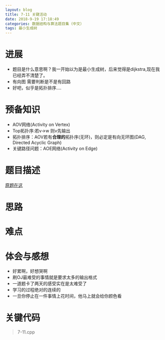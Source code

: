 ```yaml
---
layout: blog
title: 7-11 关键活动
date: 2018-9-19 17:18:49
categories: 数据结构与算法题目集（中文）
tags: 最小生成树
---
```

# 进展
- 题目是什么意思啊？我一开始以为是最小生成树，后来觉得是dijkstra,现在我已经弄不清楚了。
- 有向图 需要判断是不是有回路
- 好吧，似乎是拓扑排序....

# 预备知识
- AOV网络(Activity on Vertex)
- Top拓扑序:若v->w 则v先输出
- 拓扑排序：AOV若有**合理的**拓扑序(无环)，则必定是有向无环图(DAG, Directed Acyclic Graph)
- 关键路径问题：AOE网络(Activity on Edge)


# 题目描述
[原题在这](https://pintia.cn/problem-sets/15/problems/719)

# 思路

# 难点

# 体会与感想
- 好累啊，好想哭啊
- 刷OJ最难受的事情就是要求太多的输出格式
- 一道题卡了两天的感受实在是太难受了
- 学习的过程绝对的连续的
- 一旦你停止在一件事情上花时间，他马上就会给你颜色看
# 关键代码
>7-11.cpp

```C++
```
